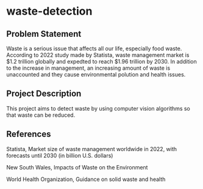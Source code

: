 # waste-detection

## Problem Statement

Waste is a serious issue that affects all our life, especially food waste. According to 2022 study made by Statista, waste management market is $1.2 trillion globally and expedted to reach $1.96 trillion by 2030. In addition to the increase in management, an increasing amount of waste is unaccounted and they cause environmental polution and health issues.

## Project Description

This project aims to detect waste by using computer vision algorithms so that waste can be reduced.

## References

Statista, Market size of waste management worldwide in 2022, with forecasts until 2030 (in billion U.S. dollars)

New South Wales, Impacts of Waste on the Environment

World Health Organization, Guidance on solid waste and health


